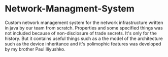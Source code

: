 # Network-Managment-System
Custom network management system for the network infrastructure written in java by our team from scratch. Properties and some specified things was not included because of non-disclosure of trade secrets. It's only for the history. But it contains useful things such as a the model of the architecture such as the device inheritance and it's polimophic features was developed by my brother Paul Iliyushko. 
